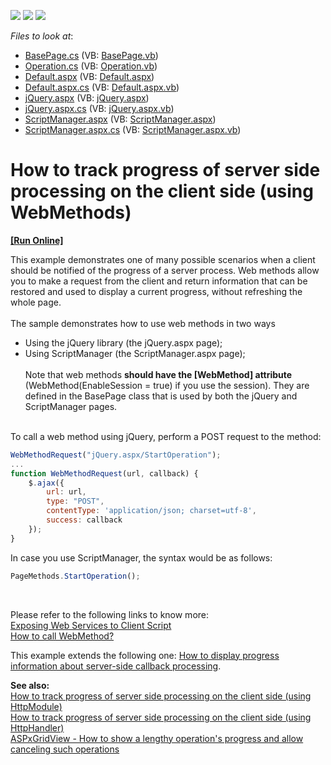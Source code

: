 <!-- default badges list -->
![](https://img.shields.io/endpoint?url=https://codecentral.devexpress.com/api/v1/VersionRange/128565372/14.1.7%2B)
[![](https://img.shields.io/badge/Open_in_DevExpress_Support_Center-FF7200?style=flat-square&logo=DevExpress&logoColor=white)](https://supportcenter.devexpress.com/ticket/details/T156786)
[![](https://img.shields.io/badge/📖_How_to_use_DevExpress_Examples-e9f6fc?style=flat-square)](https://docs.devexpress.com/GeneralInformation/403183)
<!-- default badges end -->
<!-- default file list -->
*Files to look at*:

* [BasePage.cs](./CS/App_Code/BasePage.cs) (VB: [BasePage.vb](./VB/App_Code/BasePage.vb))
* [Operation.cs](./CS/App_Code/Operation.cs) (VB: [Operation.vb](./VB/App_Code/Operation.vb))
* [Default.aspx](./CS/Default.aspx) (VB: [Default.aspx](./VB/Default.aspx))
* [Default.aspx.cs](./CS/Default.aspx.cs) (VB: [Default.aspx.vb](./VB/Default.aspx.vb))
* [jQuery.aspx](./CS/jQuery.aspx) (VB: [jQuery.aspx](./VB/jQuery.aspx))
* [jQuery.aspx.cs](./CS/jQuery.aspx.cs) (VB: [jQuery.aspx.vb](./VB/jQuery.aspx.vb))
* [ScriptManager.aspx](./CS/ScriptManager.aspx) (VB: [ScriptManager.aspx](./VB/ScriptManager.aspx))
* [ScriptManager.aspx.cs](./CS/ScriptManager.aspx.cs) (VB: [ScriptManager.aspx.vb](./VB/ScriptManager.aspx.vb))
<!-- default file list end -->
# How to track progress of server side processing on the client side (using WebMethods)
<!-- run online -->
**[[Run Online]](https://codecentral.devexpress.com/t156786/)**
<!-- run online end -->


<p>This example demonstrates one of many possible scenarios when a client should be notified of the progress of a server process. Web methods allow you to make a request from the client and return information that can be restored and used to display a current progress, without refreshing the whole page. <br><br>The sample demonstrates how to use web methods in two ways

* Using the jQuery library (the jQuery.aspx page);
* Using ScriptManager (the ScriptManager.aspx page);<br><br>Note that web methods <strong>should have the [WebMethod] attribute</strong> (WebMethod(EnableSession = true) if you use the session). They are defined in the BasePage class that is used by both the jQuery and ScriptManager pages.</p>
<p><br>To call a web method using jQuery, perform a POST request to the method:</p>


```js
WebMethodRequest("jQuery.aspx/StartOperation");
...
function WebMethodRequest(url, callback) {
    $.ajax({
        url: url,
        type: "POST",
        contentType: 'application/json; charset=utf-8',
        success: callback
    });
}
```


<p>In case you use ScriptManager, the syntax would be as follows:</p>


```js
PageMethods.StartOperation();
```


<br>
<p>Please refer to the following links to know more:<br><a href="http://msdn.microsoft.com/en-us/library/bb398998.aspx">Exposing Web Services to Client Script</a> <br><a href="http://stackoverflow.com/questions/9854006/how-to-call-webmethod">How to call WebMethod?</a></p>
<p>This example extends the following one: <a href="https://www.devexpress.com/Support/Center/p/E918">How to display progress information about server-side callback processing</a>.</p>
<p><strong>See also</strong><strong>:<br> </strong><a href="https://www.devexpress.com/Support/Center/p/E4656">How to track progress of server side processing on the client side (using HttpModule)</a><br><a href="https://www.devexpress.com/Support/Center/p/E4651">How to track progress of server side processing on the client side (using HttpHandler)</a><br><a href="https://www.devexpress.com/Support/Center/p/T518056">ASPxGridView - How to show a lengthy operation's progress and allow canceling such operations</a></p>

<br/>


